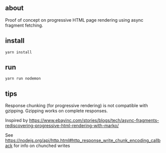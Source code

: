 ## about
Proof of concept on progressive HTML page rendering using async fragment fetching. 

## install
`yarn install`

## run
`yarn run nodemon`

## tips
Response chunking (for progressive rendering) is not compatible with gzipping. Gzipping works on complete responses.

Inspired by https://www.ebayinc.com/stories/blogs/tech/async-fragments-rediscovering-progressive-html-rendering-with-marko/

See https://nodejs.org/api/http.html#http_response_write_chunk_encoding_callback for info on chunched writes

